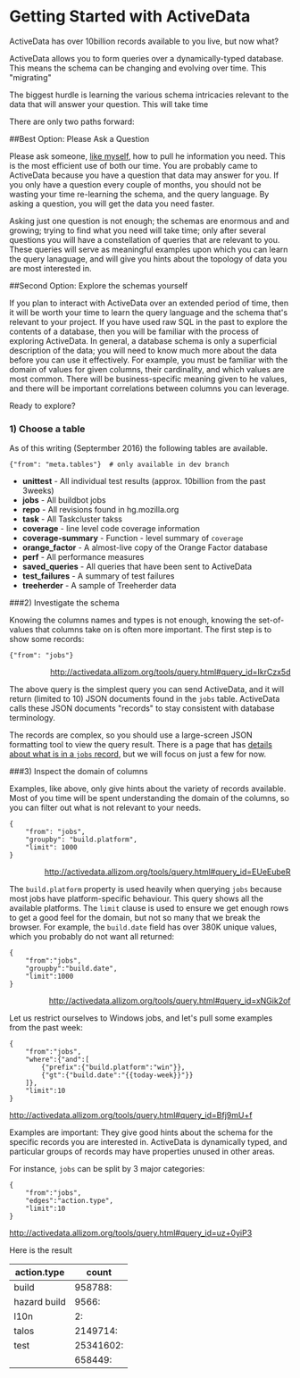 Getting Started with ActiveData
===============================

ActiveData has over 10billion records available to you live, but now what?


ActiveData allows you to form queries over a dynamically-typed database.  This means the schema can be changing and evolving over time.   This "migrating" 


The biggest hurdle is learning the various schema intricacies relevant to the data that will answer your question. This will take time   


There are only two paths forward:

##Best Option: Please Ask a Question

Please ask someone, [like myself](klahnakoski@mozilla.com), how to pull he information you need. This is the most efficient use of both our time.  You are probably came to ActiveData because you have a question that data may answer for you.  If you only have a question every couple of months, you should not be wasting your time re-learning the schema, and the query language.  By asking a question, you will get the data you need faster. 

Asking just one question is not enough; the schemas are enormous and and growing; trying to find what you need will take time;  only after several questions you will have a constellation of queries that are relevant to you.  These queries will serve as meaningful examples upon which you can learn the query lanaguage, and will give you hints about the topology of data you are most interested in.   

   
##Second Option: Explore the schemas yourself

If you plan to interact with ActiveData over an extended period of time, then it will be worth your time to learn the query language and the schema that's relevant to your project.  If you have used raw SQL in the past to explore the contents of a database, then you will be familiar with the process of exploring ActiveData.  In general, a database schema is only a superficial description of the data; you will need to know much more about the data before you can use it effectively.  For example, you must be familiar with the domain of values for given columns, their cardinality, and which values are most common. There will be business-specific meaning given to he values, and there will be important correlations between columns you can leverage.

Ready to explore?

### 1) Choose a table

As of this writing (Septermber 2016) the following tables are available. 

	{"from": "meta.tables"}  # only available in dev branch 

* **unittest** - All individual test results (approx. 10billion from the past 3weeks)
* **jobs** - All buildbot jobs 
* **repo** - All revisions found in hg.mozilla.org
* **task** - All Taskcluster takss
* **coverage** - line level code coverage information
* **coverage-summary** - Function - level summary of `coverage`
* **orange_factor** - A almost-live copy of the Orange Factor database 
* **perf** - All performance measures 
* **saved_queries** - All queries that have been sent to ActiveData
* **test_failures** - A summary of test failures 
* **treeherder** - A sample of Treeherder data 

###2) Investigate the schema

Knowing the columns names and types is not enough, knowing the set-of-values that columns take on is often more important.  The first step is to show some records:

	{"from": "jobs"} 

<div style="text-align:right;"><a href="http://activedata.allizom.org/tools/query.html#query_id=IkrCzx5d">http://activedata.allizom.org/tools/query.html#query_id=IkrCzx5d</a></div>

The above query is the simplest query you can send ActiveData, and it will return (limited to 10) JSON documents found in the `jobs` table. ActiveData calls these JSON documents "records" to stay consistent with database terminology.

The records are complex, so you should use a large-screen JSON formatting tool to view the query result.  There is a page that has [details about what is in a `jobs` record](https://github.com/klahnakoski/ActiveData/blob/dev/docs/Jobs%20Schema.md), but we will focus on just a few for now.

###3) Inspect the domain of columns

Examples, like above, only give hints about the variety of records available. Most of you time will be spent understanding the domain of the columns, so you can filter out what is not relevant to your needs.

	{
		"from": "jobs",
		"groupby": "build.platform",
		"limit": 1000
	}

<div style="text-align:right;"><a href="http://activedata.allizom.org/tools/query.html#query_id=EUeEubeR">http://activedata.allizom.org/tools/query.html#query_id=EUeEubeR</a></div>

The `build.platform` property is used heavily when querying `jobs` because most jobs have platform-specific behaviour. This query shows all the available platforms.  The `limit` clause is used to ensure we get enough rows to get a good feel for the domain, but not so many that we break the browser.  For example, the `build.date` field has over 380K unique values, which you probably do not want all returned:

	{
		"from":"jobs",
		"groupby":"build.date",
		"limit":1000
	}

<div style="text-align:right;"><a href="http://activedata.allizom.org/tools/query.html#query_id=xNGik2of">http://activedata.allizom.org/tools/query.html#query_id=xNGik2of</a></div>

Let us restrict ourselves to Windows jobs, and let's pull some examples from the past week:

	{
		"from":"jobs",
		"where":{"and":[
			{"prefix":{"build.platform":"win"}},
			{"gt":{"build.date":"{{today-week}}"}}
		]},
		"limit":10
	}
 
http://activedata.allizom.org/tools/query.html#query_id=Bfj9mU+f

Examples are important: They give good hints about the schema for the specific records you are interested in.  ActiveData is dynamically typed, and particular groups of records may have properties unused in other areas.  

For instance, `jobs` can be split by 3 major categories:

	{
		"from":"jobs",
		"edges":"action.type",
		"limit":10
	}

http://activedata.allizom.org/tools/query.html#query_id=uz+0yiP3

Here is the result

|action.type  |count    |
|-------------|---------|
|build        |  958788:|
|hazard build |    9566:|
|l10n         |       2:|
|talos        | 2149714:|
|test         |25341602:|
|             |  658449:|





  